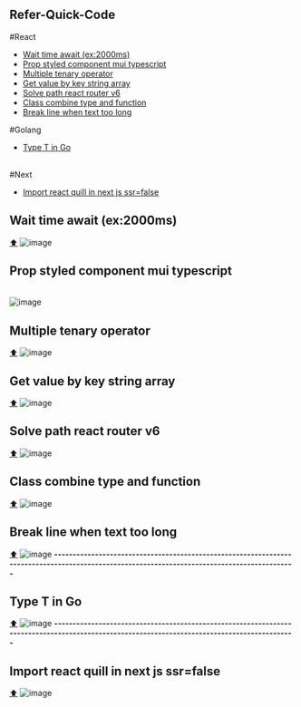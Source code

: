 ## <strong id="up">Refer-Quick-Code</strong>
#React
<br/>
<ul>
<li>
<a href="#wait-time">Wait time await (ex:2000ms)</a>
</li>
<li>
<a href="#prop-style">Prop styled component mui typescript</a>
</li>
 <li>
<a href="#mutiple-tenary">Multiple tenary operator</a>
</li>
<li>
<a href="#get-key-string-array">Get value by key string array</a>
</li>
<li>
<a href="#handlePath">Solve path react router v6</a>
</li>
<li>
<a href="#classCombine">Class combine type and function</a>
</li>
<li>
<a href="#breakline">Break line when text too long</a>
</li>
</ul>
#Golang
<br/>
<ul>
<li>
<a href="#typeTGo">Type T in Go</a>
</ul>
<br/>
#Next
<ul>
</li>
<li>
<a href="#quill-next">Import react quill in next js ssr=false</a>
</li>
</ul>
<h2 id="wait-time">Wait time await (ex:2000ms)</h2><a href="#up">⬆️</a> 
<img src="https://user-images.githubusercontent.com/97892253/206338167-ed3094a5-64e5-4164-b576-fcadbafea27c.png" alt="image" width={200} height={200}/>
<h2 id="prop-style">Prop styled component mui typescript</h2>
 <br/>
<img src="https://user-images.githubusercontent.com/97892253/197729845-0f7b4a51-12af-4b4c-86ec-2ac2bf68c68b.png" alt="image" width={200} height={200}/>
<br/>
<h2 id="mutiple-tenary">Multiple tenary operator</h2><a href="#up">⬆️</a> 
<img src="https://user-images.githubusercontent.com/97892253/199876311-5402052d-c307-4ae3-8d62-09778317d83d.png" alt="image" width={200} height={200}/>
<br/>
<h2 id="get-key-string-array">Get value by key string array</h2><a href="#up">⬆️</a> 
<img src="https://user-images.githubusercontent.com/97892253/199945390-147ca8c7-9eea-45c8-8f64-595bd0a4a7a9.png" alt="image" width={200} height={200}/>
<br/>
<h2 id="handlePath">Solve path react router v6</h2><a href="#up">⬆️</a> 
<img src="https://user-images.githubusercontent.com/97892253/200101232-d2940bbe-1fff-441d-8b28-218d4b7ce9c8.png" alt="image" width={200} height={200}/>
<h2 id="classCombine">Class combine type and function</h2><a href="#up">⬆️</a> 
<img src="https://user-images.githubusercontent.com/97892253/202183617-6a8859ff-c760-4f08-9f13-ca50190c0b36.png" alt="image" width={200} height={200}/>
<br/>
<h2 id="breakline">Break line when text too long</h2><a href="#up">⬆️</a> 
<img src="https://user-images.githubusercontent.com/97892253/208369837-93058a9b-de11-4329-8e03-ec7d9104fc15.png" alt="image" width={200} height={200}/>
<strong>---------------------------------------------------------------------------------------------------------------------------------------------</strong>
<h2 id="typeTGo">Type T in Go</h2><a href="#up">⬆️</a> 
<img src="https://user-images.githubusercontent.com/97892253/203666154-b492dd4d-fd3d-4a3c-9516-0a4843468b92.png" alt="image" width={200} height={200}/>
<strong>---------------------------------------------------------------------------------------------------------------------------------------------</strong>
<h2 id="quill-next">Import react quill in next js ssr=false</h2><a href="#up">⬆️</a> 
<img src="https://user-images.githubusercontent.com/97892253/209491169-2f2d063a-a887-4559-ac9d-e7360590d770.png" alt="image" width={200} height={200}/>

